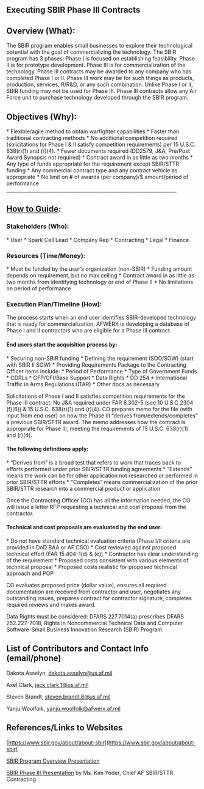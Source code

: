 <h2>Executing SBIR Phase III Contracts</h2>

<h2>Overview (What): </h2>

The SBIR program enables small businesses to explore their technological potential with the goal of commercializing the technology.  The SBIR program has 3 phases: Phase I is focused on establishing feasibility.  Phase II is for prototype development.  Phase III is for commercialization of the technology.  Phase III contracts may be awarded to any company who has completed Phase I or II.  Phase III work may be for such things as products, production, services, R/R&D, or any such combination.  Unlike Phase I or II, SBIR funding may not be used for Phase III.  Phase III contracts allow any Air Force unit to purchase technology developed through the SBIR program.

<h2>Objectives (Why):</h2>
*   Flexible/agile method to obtain warfighter capabilities 
*   Faster than traditional contracting methods
    *   No additional competition required (solicitations for Phase I & II satisfy competition requirements) per 15 U.S.C. 638(r)(1) and (r)(4). 
    *   Fewer documents required (DD2579, J&A, Pre/Post Award Synopsis not required)
    *   Contract award in as little as two months
*   Any type of funds appropriate for the requirement except SBIR/STTR funding
*   Any commercial contract type and any contract vehicle as appropriate 
*   No limit on # of awards (per company)/$ amount/period of performance
______________________________________________________________________

<h2><span style="text-decoration:underline;">How to Guide</span>:<span style="text-decoration:underline;">  </span></h2>

<h3>Stakeholders (Who):</h3>
*   User
*   Spark Cell Lead
*   Company Rep
*   Contracting
*   Legal
*   Finance

<h3>Resources (Time/Money):</h3>
*   Must be funded by the user’s organization (non-SBIR)
*   Funding amount depends on requirement, but no max ceiling
*   Contract award in as little as two months from identifying technology or end of Phase II
*   No limitations on period of performance

<h3>Execution Plan/Timeline (How):</h3>


The process starts when an end user identifies SBIR-developed technology that is ready for commercialization. AFWERX is developing a database of Phase I and II contractors who are eligible for a Phase III contract.  

<h4>End users start the acquisition process by:</h4>
*   Securing non-SBIR funding
*   Defining the requirement (SOO/SOW)  (start with SBIR II SOW)
*   Providing Requirements Package to the Contracting Officer items include:
    *   Period of Performance
    *   Type of Government Funds 
    *   CDRLs	 			
    *   GFP/GFI/Base Support
    *   Data Rights
    *   DD 254
    *   International Traffic in Arms Regulations (ITAR)
    *   Other docs as necessary 

Solicitations of Phase I and II satisfies competition requirements for the Phase III contract. No J&A required under FAR 6.302-5 (see 10 U.S.C 2304 (f)(6)) & 15 U.S.C. 638(r)(1) and (r)(4).  CO prepares memo for the file (with input from end user) on how the Phase III “derives from/extends/completes” a previous SBIR/STTR award.  The memo addresses how the contract is appropriate for Phase III, meeting the requirements of 15 U.S.C. 638(r)(1) and (r)(4).

<h4>The following definitions apply:</h4>
*   “Derives from” is a broad test that refers to work that traces back to efforts performed under prior SBIR/STTR funding agreements
*   “Extends” means the work can be for other application not researched or performed in prior SBIR/STTR efforts
*   “Completes” means commercialization of the prior SBIR/STTR research into a commercial product or application

Once the Contracting Officer (CO) has all the information needed, the CO will issue a letter RFP requesting a technical and cost proposal from the contractor.  

<h4>Technical and cost proposals are evaluated by the end user:</h4>
*   Do not have standard technical evaluation criteria (Phase I/II criteria are provided in DoD BAA or AF CSO)
*   Cost reviewed against proposed technical effort (FAR 15.404-1(d) & (e))
    *   Contractor has clear understanding of the requirement
    *   Proposed costs consistent with various elements of technical proposal
    *   Proposed costs realistic for proposed technical approach and POP

CO evaluates proposed price (dollar value), ensures all required documentation are received from contractor and user, negotiates any outstanding issues, prepares contract for contractor signature, completes required reviews and makes award.

Data Rights must be considered:  DFARS 227.7014(a) prescribes DFARS 252.227-7018, Rights in Noncommercial Technical Data and Computer Software-Small Business Innovation Research (SBIR) Program.

<h2>List of Contributors and Contact Info (email/phone)</h2>


Dakota Asselyn, [dakota.asselyn@us.af.mil](mailto:dakota.asselyn@us.af.mil)

Axel Clark, [jack.clark.1@us.af.mil](mailto:jack.clark.1@us.af.mil)

Steven Brandt, [steven.brandt.6@us.af.mil](mailto:steven.brandt.6@us.af.mil)

Yanju Woolfolk, [yanju.woolfolk@afwerx.af.mil](mailto:yanju.woolfolk@afwerx.af.mil) 

<h2>References/Links to Websites</h2>


[https://www.sbir.gov/about/about-sbir](https://www.sbir.gov/about/about-sbir)

[SBIR Program Overview Presentation](https://www.sbir.gov/sites/default/files/SBIR%20Overview-%20DEC%202016.pptx)

[SBIR Phase III Presentation](https://cs2.eis.af.mil/sites/10074/afcc/AFICC/DS/Briefings/2.%20WOATS%202019%20Day%201/3.%20%20SBIR%20Phase%20III%20Brief.pptx) by Ms. Kim Yoder, Chief AF SBIR/STTR Contracting


<!-- Docs to Markdown version 1.0β17 -->
